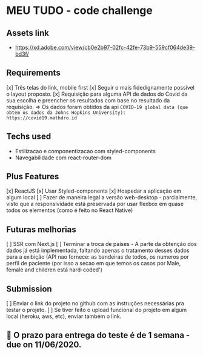# MEU TUDO - code challenge

## Assets link

- https://xd.adobe.com/view/cb0e2b97-02fc-42fe-73b9-559cf064de39-bd3f/

## Requirements

[x] Três telas do link, mobile first
[x] Seguir o mais fidedignamente possível o layout proposto.
[x] Requisição para alguma API de dados do Covid da sua escolha e preencher os resultados com base no resultado da requisição. => Os dados foram obtidos da api `COVID-19 global data (que obtem os dados da Johns Hopkins University): https://covid19.mathdro.id`

## Techs used

- Estilizacao e componentizacao com styled-components
- Navegabilidade com react-router-dom

## Plus Features

[x] ReactJS
[x] Usar Styled-components
[x] Hospedar a aplicação em algum local
[ ] Fazer de maneira legal a versão web-desktop - parcialmente, visto que a responsividade está preservada por usar flexbox em quase todos os elementos (como é feito no React Native)

## Futuras melhorias

[ ] SSR com Next.js
[ ] Terminar a troca de países - A parte da obtenção dos dados já está implementada, faltando apenas o tratamento desses dados para a exibição (API nao fornece: as bandeiras de todos, os numeros por perfil de paciente (por isso a secao em que temos os casos por Male, female and children está hard-coded')

## Submission

[ ] Enviar o link do projeto no github com as instruções necessárias pra testar o projeto.
[ ] Se tiver feito o upload funcional do projeto em algum local (heroku, aws, etc), enviar também o link.

## 📆 O prazo para entrega do teste é de 1 semana - due on 11/06/2020.
